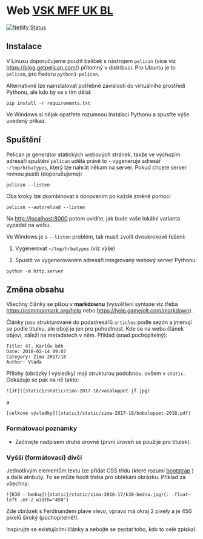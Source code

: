 Web [VSK MFF UK BL](https://www.hrbatypes.cz)
=============================================

[![Netlify Status](https://api.netlify.com/api/v1/badges/2d141e12-e877-4c09-9e80-ba12c255adb2/deploy-status)](https://app.netlify.com/sites/hrbatypes/deploys)

Instalace
---------

V Linuxu doporučujeme použit balíček s nástrojem `pelican` (více viz https://blog.getpelican.com/) přítomný v distribuci. Pro Ubuntu je to `pelican`, pro Fedoru `python3-pelican`.


Alternativně lze nainstalovat potřebné závislosti do virtuálního prostředí Pythonu, ale kdo by se s tím dělal:

```
pip install -r requirements.txt
```

Ve Windows si nějak opatřete rozumnou instalaci Pythonu a spusťte výše uvedený příkaz.

Spuštění
--------

Pelican je generátor statických webových stránek, takže ve výchozím adresáři spuštění `pelican` udělá právě to - vygeneruje adresář `~/tmp/hrbatypes`, který lze nahrát někam na server. Pokud chcete server rovnou pustit (doporučujeme):

```
pelican --listen
```

Oba kroky lze zkombinovat s obnovením po každé změně pomocí

```
pelican --autoreload --listen
```

Na <http://localhost:8000> potom uvidíte, jak bude vaše lokální varianta vypadat na webu.

Ve Windows je s `--listen` problém, tak musít zvolit dvoukrokové řešení:

1. Vygenerovat `~/tmp/hrbatypes` (viz výše)

2. Spustit ve vygenerovaném adresáři integrovaný webový server Pythonu:

```
python -m http.server
```

Změna obsahu
------------

Všechny  články se píšou v **markdownu** (vysvětlení syntaxe viz třeba https://commonmark.org/help nebo  https://help.gamejolt.com/markdown).

Články jsou strukturované do podadresářů `articles` podle sezón a jmenují se podle titulku, ale obojí je jen pro pohodlnost. Kde se na webu článek objeví, záleží na metadatech v něm. Příklad (snad pochopitelný):

```
Title: 47. Karlův běh
Date: 2018-02-14 09:07
Category: Zima 2017/18
Author: Vláďa
```

Přílohy (obrázky i výsledky) mají strukturou podobnou, ovšem v `static`. Odkazuje se pak na ně takto:

```
![JF]({static}/static/zima-2017-18/vasaloppet-jf.jpg)
```

a 

```
[celkové výsledky]({static}/static/zima-2017-18/boboloppet-2018.pdf)
```
### Formátovací poznámky

* Začínejte nadpisem druhé úrovně (první úroveň se použije pro titulek).

### Vyšší (formátovací) dívčí

Jednotlivým elementům textu lze přidat CSS třídu (které rozumí [bootstrap](https://getbootstrap.com/) ) a další atributy. To se může hodit třeba pro obtékání obrázku. Příklad za všechny:

```
![K30 - bedna]({static}/static/zima-2016-17/k30-bedna.jpg){: .float-left .mr-2 width="450"}
```

Zde obrázek s Ferdinandem plave vlevo, vpravo má okraj 2 pixely a je 450 pixelů široký (pochopitelně!).

Inspirujte se existujícími články a nebojte se zeptat toho, kdo to celé zpískal.
